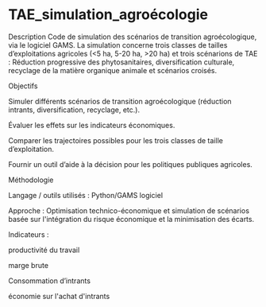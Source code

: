 # TAE_simulation_agroécologie

Description
Code de simulation des scénarios de transition agroécologique, via le logiciel GAMS. La simulation concerne trois classes de tailles d’exploitations agricoles (&lt;5 ha, 5-20 ha, >20 ha) et trois scénarions de TAE : Réduction progressive des phytosanitaires, diversification culturale, recyclage de la matière organique animale et scénarios croisés.

Objectifs 

Simuler différents scénarios de transition agroécologique (réduction intrants, diversification, recyclage, etc.).

Évaluer les effets sur les indicateurs économiques.

Comparer les trajectoires possibles pour les trois classes de taille d’exploitation.

Fournir un outil d’aide à la décision pour les politiques publiques agricoles.

Méthodologie

Langage / outils utilisés : Python/GAMS logiciel

Approche : Optimisation technico-économique et simulation de scénarios basée sur l'intégration du risque économique et la minimisation des écarts.

Indicateurs :

productivité du travail

marge brute

Consommation d’intrants

économie sur l'achat d'intrants
